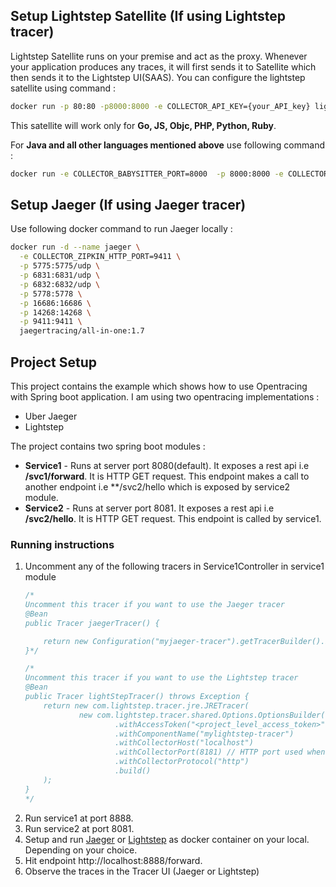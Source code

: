## Setup Lightstep Satellite (If using Lightstep tracer)
Lightstep Satellite runs on your premise and act as the proxy. Whenever your application produces any traces, it will 
first sends it to Satellite which then sends it to the Lightstep UI(SAAS).
You can configure the lightstep satellite using command : 

```bash
docker run -p 80:80 -p8000:8000 -e COLLECTOR_API_KEY={your_API_key} lightstep/collector:latest
```
This satellite will work only for **Go, JS, Objc, PHP, Python, Ruby**.

For **Java and all other languages mentioned above** use following command :
 
```bash
docker run -e COLLECTOR_BABYSITTER_PORT=8000  -p 8000:8000 -e COLLECTOR_PLAIN_PORT=8383 -p 8383:8383 -e COLLECTOR_ADMIN_PLAIN_PORT=8080 -p 8080:8080 -e COLLECTOR_API_KEY=<Account_Level_API_KEY> -e COLLECTOR_HTTP_PLAIN_PORT=8181 -p 8181:8181 -e COLLECTOR_GRPC_PLAIN_PORT=8282 -p 8282:8282 lightstep/collector:latest
``` 

## Setup Jaeger (If using Jaeger tracer)
Use following docker command to run Jaeger locally : 
```bash
docker run -d --name jaeger \
  -e COLLECTOR_ZIPKIN_HTTP_PORT=9411 \
  -p 5775:5775/udp \
  -p 6831:6831/udp \
  -p 6832:6832/udp \
  -p 5778:5778 \
  -p 16686:16686 \
  -p 14268:14268 \
  -p 9411:9411 \
  jaegertracing/all-in-one:1.7
```

## Project Setup
This project contains the example which shows how to use Opentracing with Spring boot application.
I am using two opentracing implementations : 
* Uber Jaeger
* Lightstep

The project contains two spring boot modules :
* **Service1** - Runs at server port 8080(default). It exposes a rest api i.e **/svc1/forward**. It is HTTP GET request.
This endpoint makes a call to another endpoint i.e **/svc2/hello which is exposed by service2 module.
* **Service2** - Runs at server port 8081. It exposes a rest api i.e **/svc2/hello**. It is HTTP GET request.
This endpoint is called by service1.

### Running instructions
1. Uncomment any of the following tracers in Service1Controller in service1 module
    ```java
    /*
    Uncomment this tracer if you want to use the Jaeger tracer
    @Bean
    public Tracer jaegerTracer() {

        return new Configuration("myjaeger-tracer").getTracerBuilder().build();
    }*/

   /*
   Uncomment this tracer if you want to use the Lightstep tracer
    @Bean
    public Tracer lightStepTracer() throws Exception {
        return new com.lightstep.tracer.jre.JRETracer(
                new com.lightstep.tracer.shared.Options.OptionsBuilder()
                        .withAccessToken("<project_level_access_token>")
                        .withComponentName("mylightstep-tracer")
                        .withCollectorHost("localhost")
                        .withCollectorPort(8181) // HTTP port used when configuring Lightstep satellite in docker command.
                        .withCollectorProtocol("http")
                        .build()
        );
    }
    */
    ```
2. Run service1 at port 8888.
3. Run service2 at port 8081.
4. Setup and run [Jaeger](https://www.jaegertracing.io/docs/1.7/getting-started/#AllinOne) or [Lightstep](https://docs.lightstep.com/docs/satellite-setup) as docker container on your local. Depending on your choice.
5. Hit endpoint http://localhost:8888/forward.
6. Observe the traces in the Tracer UI (Jaeger or Lightstep)